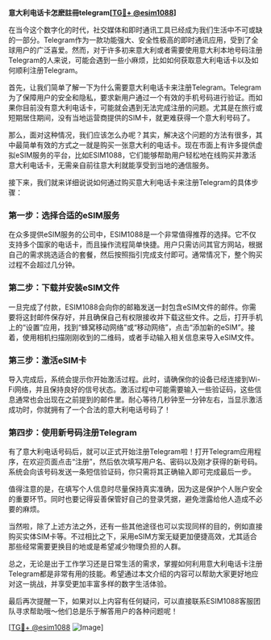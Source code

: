 **意大利电话卡怎麽註冊telegram[[TG💪+ @esim1088](https://t.me/s/esim1088)]**

在当今这个数字化的时代，社交媒体和即时通讯工具已经成为我们生活中不可或缺的一部分。Telegram作为一款功能强大、安全性极高的即时通讯应用，受到了全球用户的广泛喜爱。然而，对于许多初来意大利或者需要使用意大利本地号码注册Telegram的人来说，可能会遇到一些小麻烦，比如如何获取意大利电话卡以及如何顺利注册Telegram。

首先，让我们简单了解一下为什么需要意大利电话卡来注册Telegram。Telegram为了保障用户的安全和隐私，要求新用户通过一个有效的手机号码进行验证。而如果你目前没有意大利电话卡，可能就会遇到无法完成注册的问题。尤其是在旅行或短期居住期间，没有当地运营商提供的SIM卡，就更难获得一个意大利号码了。

那么，面对这种情况，我们应该怎么办呢？其实，解决这个问题的方法有很多，其中最简单有效的方式之一就是购买一张意大利的电话卡。现在市面上有许多提供虚拟eSIM服务的平台，比如ESIM1088，它们能够帮助用户轻松地在线购买并激活意大利电话卡，无需亲自前往意大利就能享受到当地的通信服务。

接下来，我们就来详细说说如何通过购买意大利电话卡来注册Telegram的具体步骤：

### 第一步：选择合适的eSIM服务

在众多提供eSIM服务的公司中，ESIM1088是一个非常值得推荐的选择。它不仅支持多个国家的电话卡，而且操作流程简单快捷。用户只需访问其官方网站，根据自己的需求挑选适合的套餐，然后按照指引完成支付即可。通常情况下，整个购买过程不会超过几分钟。

### 第二步：下载并安装eSIM文件

一旦完成了付款，ESIM1088会向你的邮箱发送一封包含eSIM文件的邮件。你需要将这封邮件保存好，并且确保自己有权限接收并下载这些文件。之后，打开手机上的“设置”应用，找到“蜂窝移动网络”或“移动网络”，点击“添加新的eSIM”。接着，使用相机扫描刚刚收到的二维码，或者手动输入相关信息来导入eSIM文件。

### 第三步：激活eSIM卡

导入完成后，系统会提示你开始激活过程。此时，请确保你的设备已经连接到Wi-Fi网络，并且保持良好的信号状态。激活过程中可能需要输入一些验证码，这些信息通常也会出现在之前提到的邮件里。耐心等待几秒钟至一分钟左右，当显示激活成功时，你就拥有了一个合法的意大利电话号码了！

### 第四步：使用新号码注册Telegram

有了意大利电话号码后，就可以正式开始注册Telegram啦！打开Telegram应用程序，在欢迎页面点击“注册”，然后依次填写用户名、密码以及刚才获得的新号码。系统会向该号码发送一条短信验证码，你只需将其正确输入即可完成最后一步。

值得注意的是，在填写个人信息时尽量保持真实准确，因为这是保护个人账户安全的重要环节。同时也要记得妥善保管好自己的登录凭据，避免泄露给他人造成不必要的麻烦。

当然啦，除了上述方法之外，还有一些其他途径也可以实现同样的目的，例如直接购买实体SIM卡等。不过相比之下，采用eSIM方案无疑更加便捷高效，尤其适合那些经常需要更换目的地或是希望减少物理负担的人群。

总之，无论是出于工作学习还是日常生活的需求，掌握如何利用意大利电话卡注册Telegram都是非常有用的技能。希望通过本文介绍的内容可以帮助大家更好地应对这一挑战，并享受更加丰富多样的数字生活体验。

最后再次提醒一下，如果对以上内容有任何疑问，可以直接联系ESIM1088客服团队寻求帮助哦～他们总是乐于解答用户的各种问题呢！

[[TG💪+ @esim1088](https://t.me/s/esim1088) ![Image](https://i.postimg.cc/4NQfJmqS/Snipaste-2025-05-13-00-14-12.png)]
